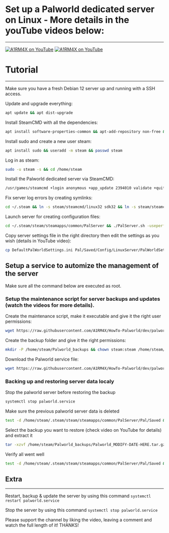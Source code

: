 # Set up a Palworld dedicated server on Linux - More details in the youTube videos below:
---
[![A1RM4X on YouTube](http://img.youtube.com/vi/0TjFLk_lP6c/0.jpg)](https://youtu.be/0TjFLk_lP6c "Setup a dedicated Palworld server with A1RM4X - Part 1")
[![A1RM4X on YouTube](http://img.youtube.com/vi/bjC081ERYcQ/0.jpg)](https://youtu.be/bjC081ERYcQ "Setup a dedicated Palworld server with A1RM4X - Part 2")

# Tutorial
---

Make sure you have a fresh Debian 12 server up and running with a SSH access.

Update and upgrade everything:
```bash
apt update && apt dist-upgrade
```

Install SteamCMD with all the dependencies:
```bash
apt install software-properties-common && apt-add-repository non-free && dpkg --add-architecture i386 && apt update && apt install steamcmd
```

Install sudo and create a new user steam:
```bash
apt install sudo && useradd -m steam && passwd steam
```

Log in as steam:
```bash
sudo -u steam -s && cd /home/steam
```

Install the Palworld dedicated server via SteamCMD:
```bash
/usr/games/steamcmd +login anonymous +app_update 2394010 validate +quit
```

Fix server log errors by creating symlinks:
```bash
cd ~/.steam && ln -s steam/steamcmd/linux32 sdk32 && ln -s steam/steamcmd/linux64 sdk64
```

Launch server for creating configuration files:
```bash
cd ~/.steam/steam/steamapps/common/PalServer && ./PalServer.sh -useperfthreads -NoAsyncLoadingThread -UseMultithreadForDS
```

Copy server settings file in the right directory then edit the settings as you wish (details in YouTube video):
```bash
cp DefaultPalWorldSettings.ini Pal/Saved/Config/LinuxServer/PalWorldSettings.ini && nano Pal/Saved/Config/LinuxServer/PalWorldSettings.ini
```

## Setup a service to automize the management of the server

Make sure all the command below are executed as root.

### Setup the maintenance script for server backups and updates (watch the videos for more details).

Create the maintenance script, make it executable and give it the right user permissions:
```bash
wget https://raw.githubusercontent.com/A1RM4X/HowTo-Palworld/dev/palworld-maintenance.sh -P /home/steam/ && chmod +x /home/steam/palworld-maintenance.sh && chown steam:steam /home/steam/palworld-maintenance.sh
```

Create the backup folder and give it the right permissions:
```bash
mkdir -P /home/steam/Palworld_backups && chown steam:steam /home/steam/Palworld-backups
```

Download the Palworld service file:
```bash
wget https://raw.githubusercontent.com/A1RM4X/HowTo-Palworld/dev/palworld.service -P /etc/systemd/system/
```

### Backing up and restoring server data localy

Stop the palworld server before restoring the backup
```bash
systemctl stop palworld.service
```

Make sure the previous palworld server data is deleted 
```bash
test -d /home/steam/.steam/steam/steamapps/common/PalServer/Pal/Saved && rm -rf /home/steam/.steam/steam/steamapps/common/PalServer/Pal/Saved
```

Select the backup you want to restore (check video on YouTube for details) and extract it
```bash
tar -xzvf /home/steam/Palworld_backups/Palworld_MODIFY-DATE-HERE.tar.gz -C /
```

Verify all went well
```bash
test -d /home/steam/.steam/steam/steamapps/common/PalServer/Pal/Saved && echo RESTORATION SUCCESS!!!
```


## Extra
---
Restart, backup & update the server by using this command `systemctl restart palworld.service`

Stop the server by using this command `systemctl stop palworld.service`

Please support the channel by liking the video, leaving a comment and watch the full length of it! THANKS!
